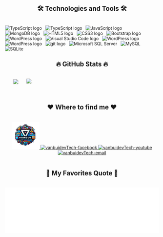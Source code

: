 

<!--
<a href="#" target="_blank">
  <img src="svg/vanbuidevTech.svgg" width="1200" alt="vanbuidevTech-official" />
</a>-->


<h2 align="center">🛠 Technologies and Tools 🛠</h2>
<br>
<!-- https://simpleicons.org/ -->
<span><img src="https://img.shields.io/badge/Laravel-282C34?logo=laravel&logoColor=F05032" alt="TypeScript logo" title="TypeScript" height="25" /></span>
&nbsp;
<span><img src="https://img.shields.io/badge/Cplusplus-282C34?logo=cplusplus&logoColor=3178C6" alt="TypeScript logo" title="TypeScript" height="25" /></span>
&nbsp;
<span><img src="https://img.shields.io/badge/JavaScript-282C34?logo=javascript&logoColor=F7DF1E" alt="JavaScript logo" title="JavaScript" height="25" /></span>
&nbsp;
<span><img src="https://img.shields.io/badge/MongoDB-282C34?logo=mongodb&logoColor=47A248" alt="MongoDB logo" title="MongoDB" height="25" /></span>
&nbsp;
<span><img src="https://img.shields.io/badge/HTML5-282C34?logo=html5&logoColor=E34F26" alt="HTML5 logo" title="HTML5" height="25" /></span>
&nbsp;
<span><img src="https://img.shields.io/badge/CSS3-282C34?logo=css3&logoColor=1572B6" alt="CSS3 logo" title="CSS3" height="25" /></span>
&nbsp;
<span><img src="https://img.shields.io/badge/Bootstrap-282C34?logo=bootstrap&logoColor=7952B3" alt="Bootstrap logo" title="Bootstrap" height="25" /></span>
&nbsp;
<span><img src="https://img.shields.io/badge/PHP-282C34?logo=php&logoColor=#777BB4" alt="WordPress logo" title="WordPress" height="25" /></span>
&nbsp;
<span><img src="https://img.shields.io/badge/VS%20Code-282C34?logo=visual-studio-code&logoColor=007ACC" alt="Visual Studio Code logo" title="Visual Studio Code" height="25" /></span>
&nbsp;
<span><img src="https://img.shields.io/badge/WordPress-282C34?logo=wordPress&logoColor=21759B" alt="WordPress logo" title="WordPress" height="25" /></span>
&nbsp;
<span><img src="https://img.shields.io/badge/Kotlin-282C34?logo=kotlin&logoColor=#7F52FF" alt="WordPress logo" title="WordPress" height="25" /></span>
&nbsp;
<span><img src="https://img.shields.io/badge/git-282C34?logo=git&logoColor=F05032" alt="git logo" title="git" height="25" /></span>
&nbsp;
<span><img src="https://img.shields.io/badge/MicrosoftSQLServer-282C34?logo=microsoftsqlserver&logoColor=CC2927" alt="Microsoft SQL Server" title="Microsoft SQL Server" height="25" /></span>
&nbsp;
<span><img src="https://img.shields.io/badge/MySQL-282C34?logo=mysql&logoColor=CC2927" alt="MySQL" title="MySQL" height="25" /></span>
&nbsp;
<span><img src="https://img.shields.io/badge/SQLite-282C34?logo=sqlite&logoColor=003B57" alt="SQLite" title="SQLite" height="25" /></span>

<br>
<h2 align="center">🔥 GitHub Stats 🔥</h2>
<!-- https://github.com/anuraghazra/github-readme-stats -->
<br>
<div align=center>
  <a href="#" title="vanbuiDevTech">
    <img width="315" align="center" src="https://github-readme-stats.vercel.app/api/top-langs/?username=bbqqvv&hide=c%23,powershell,Mathematica,Ruby,Objective-C,Objective-C%2b%2b,Cuda&title_color=61dafb&text_color=ffffff&icon_color=61dafb&bg_color=20232a&langs_count=8&layout=compact&border_color=61dafb&hide_border=true" />
  </a>
  <a href="#" title="vanbuidevTech">
    <img align="right" width="434" src="https://github-readme-stats.vercel.app/api?username=bbqqvv&show_icons=true&theme=react&border_color=61dafb&hide_border=true" />
  </a>
</div>
<br>
<br>
<h2 align="center">♥️ Where to find me ♥️</h2>
<br>
<!-- https://icons8.com -->
<div align="center">
  <a href="https://vanbuidevTech.com" target="blank">
    <img width="90" height="90" src="images/logoV.png" alt="vanbuidevTech-blog" />
  </a>
  <a href="https://www.facebook.com/profile.php?id=100026335065644" target="blank">
    <img src="https://img.icons8.com/bubbles/100/000000/facebook-new.png" alt="vanbuidevTech-facebook" />
  </a>
  <a href="https://www.youtube.com/channel/UC_ORRb0KfY4b3jVAkkJVy5w" target="blank">
    <img src="https://img.icons8.com/bubbles/100/000000/youtube-squared.png" alt="vanbuidevTech-youtube" />
  </a>
  <!-- <a href="https://www.linkedin.com/in/trungquandev" target="blank">
    <img src="https://img.icons8.com/bubbles/100/000000/linkedin.png" alt="vanbuidevTech-linkedin" />
  </a> -->
  <!-- <a href="https://instagram.com/trungquandev" target="blank">
    <img src="https://img.icons8.com/bubbles/100/000000/instagram.png" alt="vanbuidevTech-instagram" />
  </a> -->
  <a href="mailto:vanbui0966467356@gmail.com" target="top">
    <img src="https://img.icons8.com/bubbles/100/000000/apple-mail.png" alt="vanbuidevTech-email" />
  </a>
</div>
<br>
<h2 align="center">📑 My Favorites Quote 📑</h2>
<br>
<a href="#" target="_blank">
  <img src="svg/vanbuidevTech-quotes.svg" width="846" height="150" alt="vanbuidevTech-official" />
</a>

